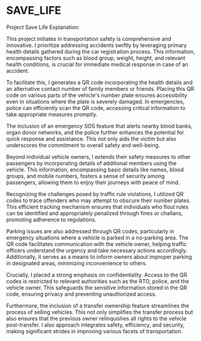 # SAVE_LIFE
Project Save Life
Explanation:

This project initiates in transportation safety is comprehensive and innovative. I prioritize addressing accidents swiftly by leveraging primary health details gathered during the car registration process. This information, encompassing factors such as blood group, weight, height, and relevant health conditions, is crucial for immediate medical response in case of an accident.

To facilitate this, I generates a QR code incorporating the health details and an alternative contact number of family members or friends. Placing this QR code on various parts of the vehicle's number plate ensures accessibility even in situations where the plate is severely damaged. In emergencies, police can efficiently scan the QR code, accessing critical information to take appropriate measures promptly.

The inclusion of an emergency SOS feature that alerts nearby blood banks, organ donor networks, and the police further enhances the potential for quick response and assistance. This not only aids the victim but also underscores the  commitment to overall safety and well-being.

Beyond individual vehicle owners, I extends their safety measures to other passengers by incorporating details of additional members using the vehicle. This information, encompassing basic details like names, blood groups, and mobile numbers, fosters a sense of security among passengers, allowing them to enjoy their journeys with peace of mind.

Recognizing the challenges posed by traffic rule violations, I utilized QR codes to trace offenders who may attempt to obscure their number plates. This efficient tracking mechanism ensures that individuals who flout rules can be identified and appropriately penalized through fines or challans, promoting adherence to regulations.

Parking issues are also addressed through QR codes, particularly in emergency situations where a vehicle is parked in a no-parking area. The QR code facilitates communication with the vehicle owner, helping traffic officers understand the urgency and take necessary actions accordingly. Additionally, it serves as a means to inform owners about improper parking in designated areas, minimizing inconvenience to others.

Crucially, I placed a strong emphasis on confidentiality. Access to the QR codes is restricted to relevant authorities such as the RTO, police, and the vehicle owner. This safeguards the sensitive information stored in the QR code, ensuring privacy and preventing unauthorized access.

Furthermore, the inclusion of a transfer ownership feature streamlines the process of selling vehicles. This not only simplifies the transfer process but also ensures that the previous owner relinquishes all rights to the vehicle post-transfer. I also approach integrates safety, efficiency, and security, making significant strides in improving various facets of transportation.
